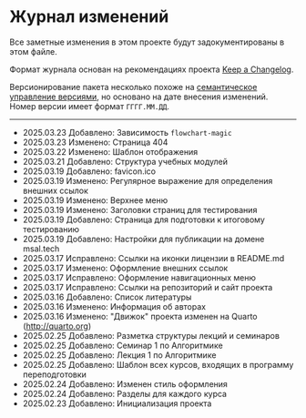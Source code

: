 # Журнал изменений

Все заметные изменения в этом проекте будут задокументированы в этом файле.

Формат журнала основан на рекомендациях проекта
[Keep a Changelog](https://keepachangelog.com/ru/1.1.0/).

Версионирование пакета несколько похоже на
[семантическое управление версиями](https://semver.org/lang/ru/),
но основано на дате внесения изменений.
Номер версии имеет формат `ГГГГ.ММ.ДД`.

---

<!--
- 202x.xx.xx Добавлено:
- 202x.xx.xx Изменено:
- 202x.xx.xx Устарело:
- 202x.xx.xx Удалено:
- 202x.xx.xx Исправлено:
- 202x.xx.xx Безопасность:
-->

- 2025.03.23 Добавлено: Зависимость `flowchart-magic`
- 2025.03.23 Изменено: Страница 404
- 2025.03.22 Изменено: Шаблон отображения
- 2025.03.21 Добавлено: Структура учебных модулей
- 2025.03.19 Добавлено: favicon.ico
- 2025.03.19 Изменено: Регулярное выражение для определения внешних ссылок
- 2025.03.19 Изменено: Верхнее меню
- 2025.03.19 Изменено: Заголовки страниц для тестирования
- 2025.03.19 Добавлено: Страница для подготовки к итоговому тестированию
- 2025.03.19 Добавлено: Настройки для публикации на домене msal.tech
- 2025.03.17 Исправлено: Ссылки на иконки лицензии в README.md
- 2025.03.17 Изменено: Оформление внешних ссылок
- 2025.03.17 Исправлено: Оформление навигационных меню
- 2025.03.17 Исправлено: Ссылки на репозиторий и сайт проекта
- 2025.03.16 Добавлено: Список литературы
- 2025.03.16 Изменено: Информация об авторах
- 2025.03.16 Изменено: "Движок" проекта изменен на Quarto (http://quarto.org)
- 2025.02.25 Добавлено: Разметка структуры лекций и семинаров
- 2025.02.25 Добавлено: Семинар 1 по Алгоритмике
- 2025.02.25 Добавлено: Лекция 1 по Алгоритмике
- 2025.02.25 Добавлено: Шаблон всех курсов, входящих в программу переподготовки
- 2025.02.24 Добавлено: Изменен стиль оформления
- 2025.02.24 Добавлено: Разделы для каждого курса
- 2025.02.23 Добавлено: Инициализация проекта
